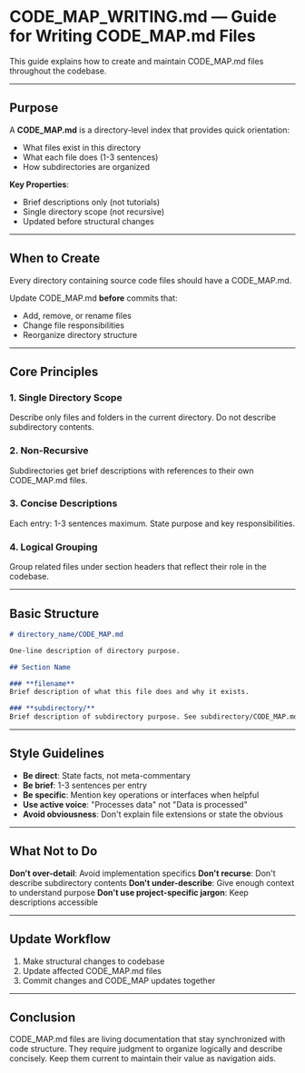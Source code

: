 # CODE_MAP_WRITING.md — Guide for Writing CODE_MAP.md Files

This guide explains how to create and maintain CODE_MAP.md files throughout the codebase.

---

## Purpose

A **CODE_MAP.md** is a directory-level index that provides quick orientation:
- What files exist in this directory
- What each file does (1-3 sentences)
- How subdirectories are organized

**Key Properties**:
- Brief descriptions only (not tutorials)
- Single directory scope (not recursive)
- Updated before structural changes

---

## When to Create

Every directory containing source code files should have a CODE_MAP.md.

Update CODE_MAP.md **before** commits that:
- Add, remove, or rename files
- Change file responsibilities
- Reorganize directory structure

---

## Core Principles

### 1. Single Directory Scope
Describe only files and folders in the current directory. Do not describe subdirectory contents.

### 2. Non-Recursive
Subdirectories get brief descriptions with references to their own CODE_MAP.md files.

### 3. Concise Descriptions
Each entry: 1-3 sentences maximum. State purpose and key responsibilities.

### 4. Logical Grouping
Group related files under section headers that reflect their role in the codebase.

---

## Basic Structure

```markdown
# directory_name/CODE_MAP.md

One-line description of directory purpose.

## Section Name

### **filename**
Brief description of what this file does and why it exists.

### **subdirectory/**
Brief description of subdirectory purpose. See subdirectory/CODE_MAP.md.
```

---

## Style Guidelines

- **Be direct**: State facts, not meta-commentary
- **Be brief**: 1-3 sentences per entry
- **Be specific**: Mention key operations or interfaces when helpful
- **Use active voice**: "Processes data" not "Data is processed"
- **Avoid obviousness**: Don't explain file extensions or state the obvious

---

## What Not to Do

**Don't over-detail**: Avoid implementation specifics
**Don't recurse**: Don't describe subdirectory contents
**Don't under-describe**: Give enough context to understand purpose
**Don't use project-specific jargon**: Keep descriptions accessible

---

## Update Workflow

1. Make structural changes to codebase
2. Update affected CODE_MAP.md files
3. Commit changes and CODE_MAP updates together

---

## Conclusion

CODE_MAP.md files are living documentation that stay synchronized with code structure. They require judgment to organize logically and describe concisely. Keep them current to maintain their value as navigation aids.
